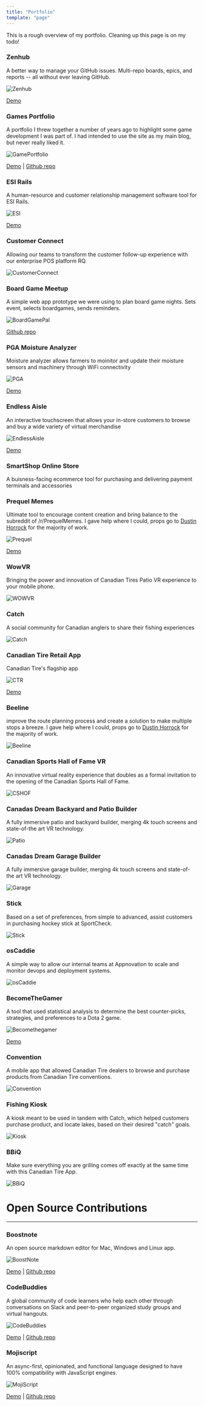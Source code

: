 ```yaml
---
title: "Portfolio"
template: "page"
---
```


This is a rough overview of my portfolio. Cleaning up this page is on my todo!

### Zenhub

A better way to manage your GitHub issues. Multi-repo boards, epics, and reports -- all without ever leaving GitHub.

![Zenhub](/images/zenhub.jpg)

[Demo](https://www.zenhub.com)

### Games Portfolio

A portfolio I threw together a number of years ago to highlight some game development I was part of. I had intended to use the site as my main blog, but never really liked it.

![GamePortfolio](/images/game.png)

[Demo](https://games.dennyscott.io) | [Github repo](https://github.com/DennyScott/zephyr-lab)



### ESI Rails

A human-resource and customer relationship management software tool for ESI Rails.

![ESI](/images/esi.png)

[Demo]()


### Customer Connect

Allowing our teams to transform the customer follow-up experience with our enterprise POS platform RQ.

![CustomerConnect](/images/customerconnect.webp)

### Board Game Meetup

A simple web app prototype we were using to plan board game nights. Sets event, selects boardgames, sends reminders.

![BoardGamePal](/images/bgpal.png)

[Github repo](https://github.com/DennyScott/boardgamepal)


### PGA Moisture Analyzer

Moisture analyzer allows farmers to moinitor and update their moisture sensors and machinery through WiFi connectivity

![PGA](/images/pga.jpeg)

[Demo](https://appadvice.com/app/pga-moisture-meter/1307581961)


### Endless Aisle

An interactive touchscreen that allows your in-store customers to browse and buy a wide variety of virtual merchandise

![EndlessAisle](/images/ea.png)

[Demo](https://www.iqmetrix.com/products/endless-aisle)


### SmartShop Online Store

A buisness-facing ecommerce tool for purchasing and delivering payment terminals and accessories


### Prequel Memes

Ultimate tool to encourage content creation and bring balance to the subreddit of /r/PrequelMemes. I gave help where I could, props go to [Dustin Horrock](dustin.surge.sh) for the majority of work.

![Prequel](/images/prequelmemes.webp)

[Demo](https://http://www.prequelmemes.com/#/)


### WowVR

Bringing the power and innovation of Canadian Tires Patio VR experience to your mobile phone.

![WOWVR](/images/wowvr.png)


### Catch

A social community for Canadian anglers to share their fishing experiences

![Catch](/images/catch.jpg)


### Canadian Tire Retail App

Canadian Tire's flagship app

![CTR](/images/ctr.jpg)

[Demo](https://www.canadiantire.ca/en/mobile.html)


### Beeline

improve the route planning process and create a solution to make multiple stops a breeze. I gave help where I could, props go to [Dustin Horrock](dustin.surge.sh) for the majority of work.

![Beeline](/images/beeline.webp)


### Canadian Sports Hall of Fame VR

 An innovative virtual reality experience that doubles as a formal invitation to the opening of the Canadian Sports Hall of Fame.

![CSHOF](/images/cshof.jpg)


### Canadas Dream Backyard and Patio Builder

A fully immersive patio and backyard builder, merging 4k touch screens and state-of-the art VR technology.

![Patio](/images/PatioBuilder.jpg)


### Canadas Dream Garage Builder

A fully immersive garage builder, merging 4k touch screens and state-of-the art VR technology.

![Garage](/images/garage.png)


### Stick

Based on a set of preferences, from simple to advanced, assist customers in purchasing hockey stick at SportCheck.

![Stick](/images/stick.png)


### osCaddie

A simple way to allow our internal teams at Appnovation to scale and monitor devops and deployment systems.

![osCaddie](/images/osCaddie.png)


### BecomeTheGamer

A tool that used statistical analysis to determine the best counter-picks, strategies, and preferences to a Dota 2 game.

![Becomethegamer](/images/becomethegamer.jpg)

[Demo](https://dota2.becomethegamer.com/)


### Convention

A mobile app that allowed Canadian Tire dealers to browse and purchase products from Canadian Tire conventions.

![Convention](/images/convention.jpg)


### Fishing Kiosk

A kiosk meant to be used in tandem with Catch, which helped customers purchase product, and locate lakes, based on their desired "catch" goals.

![Kiosk](/images/kiosk.png)


### BBiQ

Make sure everything you are grilling comes off exactly at the same time with this Canadian Tire App.

![BBiQ](/images/bbiq.png)

# Open Source Contributions
--------------------------------------------------------


### Boostnote

An open source markdown editor for Mac, Windows and Linux app.

![BoostNote](/images/boostnote.png)

[Demo](https://boostnote.io/) | [Github repo](https://github.com/BoostIO/Boostnote)


### CodeBuddies

A global community of code learners who help each other through conversations on Slack and peer-to-peer organized study groups and virtual hangouts.

![CodeBuddies](/images/codebuddies.png)

[Demo](https://codebuddies.org/) | [Github repo](https://github.com/codebuddies/codebuddies)


### Mojiscript

An async-first, opinionated, and functional language designed to have 100% compatibility with JavaScript engines.

![MojiScript](/images/mojiscript.png)

[Demo](https://mojiscript.js.org/#/) | [Github repo](https://github.com/joelnet/MojiScript)